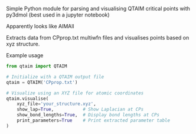 Simple Python module for parsing and visualising QTAIM critical points with py3dmol (best used in a jupyter notebook)

Apparently looks like AIMAll

Extracts data from CPprop.txt multiwfn files and visualises points based on xyz structure.

Example usage
```python
from qtaim import QTAIM

# Initialize with a QTAIM output file
qtaim = QTAIM('CPprop.txt')

# Visualize using an XYZ file for atomic coordinates
qtaim.visualise(
    xyz_file='your_structure.xyz',
    show_lap=True,           # Show Laplacian at CPs
    show_bond_lengths=True,  # Display bond lengths at CPs
    print_parameters=True    # Print extracted parameter table
)
```
